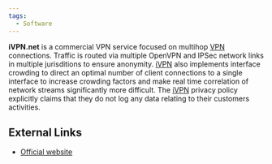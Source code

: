 ```yaml
---
tags:
  - Software
---
```

**iVPN.net** is a commercial VPN service focused on multihop
[VPN](vpn.md) connections. Traffic is routed via multiple
OpenVPN and IPSec network links in multiple jurisditions to ensure
anonymity. [iVPN](ivpn.md) also implements interface crowding to
direct an optimal number of client connections to a single interface to
increase crowding factors and make real time correlation of network
streams significantly more difficult. The [iVPN](ivpn.md)
privacy policy explicitly claims that they do not log any data relating
to their customers activities.

## External Links

* [Official website](https://www.ivpn.net)
